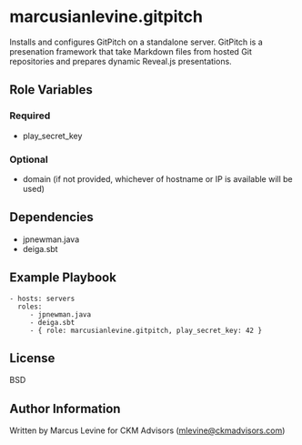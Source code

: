 marcusianlevine.gitpitch
=========

Installs and configures GitPitch on a standalone server. GitPitch is a presenation framework that take Markdown files from hosted Git repositories and prepares dynamic Reveal.js presentations.

Role Variables
--------------

### Required
* play_secret_key

### Optional
* domain (if not provided, whichever of hostname or IP is available will be used)

Dependencies
------------

* jpnewman.java
* deiga.sbt

Example Playbook
----------------

    - hosts: servers
      roles:
         - jpnewman.java
         - deiga.sbt
         - { role: marcusianlevine.gitpitch, play_secret_key: 42 }

License
-------

BSD

Author Information
------------------

Written by Marcus Levine for CKM Advisors (mlevine@ckmadvisors.com)
